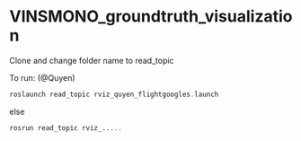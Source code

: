 # VINSMONO_groundtruth_visualization


Clone and change folder name to read_topic


To run: (@Quyen)
```php
roslaunch read_topic rviz_quyen_flightgoogles.launch
```


else

```php
rosrun read_topic rviz_.....
```
